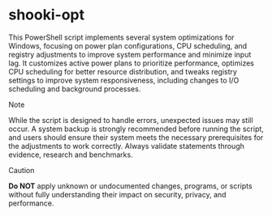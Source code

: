 # shooki-opt

This PowerShell script implements several system optimizations for Windows, focusing on power plan configurations, CPU scheduling, and registry adjustments to improve system performance and minimize input lag. It customizes active power plans to prioritize performance, optimizes CPU scheduling for better resource distribution, and tweaks registry settings to improve system responsiveness, including changes to I/O scheduling and background processes. 

> [!NOTE]
> While the script is designed to handle errors, unexpected issues may still occur. A system backup is strongly recommended before running the script, and users should ensure their system meets the necessary prerequisites for the adjustments to work correctly. Always validate statements through evidence, research and benchmarks.

> [!CAUTION]
> **Do NOT** apply unknown or undocumented changes, programs, or scripts without fully understanding their impact on security, privacy, and performance.
